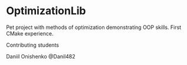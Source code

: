 # OptimizationLib
Pet project with methods of optimization demonstrating OOP skills. First CMake experience.

Contributing students

Daniil Onishenko @Danil482
